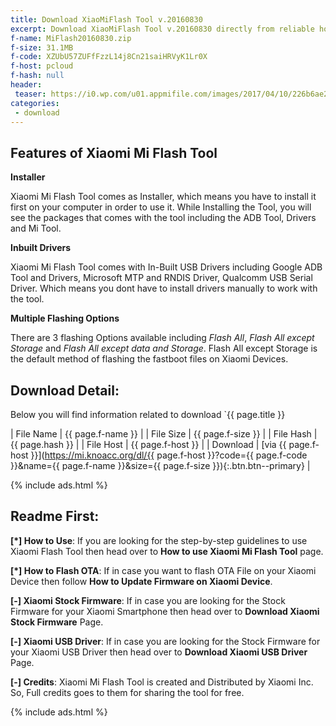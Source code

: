 ```yaml
---
title: Download XiaoMiFlash Tool v.20160830
excerpt: Download XiaoMiFlash Tool v.20160830 directly from reliable host
f-name: MiFlash20160830.zip
f-size: 31.1MB
f-code: XZUbU57ZUFfFzzL14j8Cn21saiHRVyK1Lr0X
f-host: pcloud
f-hash: null
header:
 teaser: https://i0.wp.com/u01.appmifile.com/images/2017/04/10/226b6ae2-790c-41af-8594-8def2e24e7d7.jpg
categories:
 - download
---
```


## Features of Xiaomi Mi Flash Tool

<strong>Installer</strong>

Xiaomi Mi Flash Tool comes as Installer, which means you have to install it first on your computer in order to use it. While Installing the Tool, you will see the packages that comes with the tool including the ADB Tool, Drivers and Mi Tool.

**Inbuilt Drivers**

Xiaomi Mi Flash Tool comes with In-Built USB Drivers including Google ADB Tool and Drivers, Microsoft MTP and RNDIS Driver, Qualcomm USB Serial Driver. Which means you dont have to install drivers manually to work with the tool.

**Multiple Flashing Options**

There are 3 flashing Options available including _Flash All_, _Flash All except Storage_ and _Flash All except data and Storage_. Flash All except Storage is the default method of flashing the fastboot files on Xiaomi Devices.

## Download Detail:

Below you will find information related to download `{{ page.title }}

| File Name | {{ page.f-name }} |
| File Size | {{ page.f-size }} |
| File Hash | {{ page.hash }} |
| File Host | {{ page.f-host }} |
| Download | [via {{ page.f-host }}](https://mi.knoacc.org/dl/{{ page.f-host }}?code={{ page.f-code }}&amp;name={{ page.f-name }}&amp;size={{ page.f-size }}){:.btn.btn--primary} |

{% include ads.html %}

## Readme First:

**[*] How to Use**: If you are looking for the step-by-step guidelines to use Xiaomi Flash Tool then head over to **How to use Xiaomi Mi Flash Tool** page.

**[*] How to Flash OTA**: If in case you want to flash OTA File on your Xiaomi Device then follow **How to Update Firmware on Xiaomi Device**.

**[-] Xiaomi Stock Firmware**: If in case you are looking for the Stock Firmware for your Xiaomi Smartphone then head over to **Download Xiaomi Stock Firmware** Page.

**[-] Xiaomi USB Driver**: If in case you are looking for the Stock Firmware for your Xiaomi USB Driver then head over to **Download Xiaomi USB Driver** Page.

**[-] Credits**: Xiaomi Mi Flash Tool is created and Distributed by Xiaomi Inc. So, Full credits goes to them for sharing the tool for free.

{% include ads.html %}
